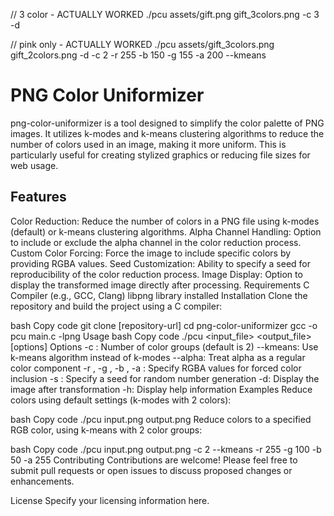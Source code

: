 
// 3 color - ACTUALLY WORKED
./pcu assets/gift.png gift_3colors.png -c 3 -d

// pink only - ACTUALLY WORKED
./pcu assets/gift_3colors.png gift_2colors.png -d -c 2 -r 255 -b 150 -g 155 -a 200 --kmeans


# PNG Color Uniformizer
png-color-uniformizer is a tool designed to simplify the color palette of PNG images. It utilizes k-modes and k-means clustering algorithms to reduce the number of colors used in an image, making it more uniform. This is particularly useful for creating stylized graphics or reducing file sizes for web usage.

## Features
Color Reduction: Reduce the number of colors in a PNG file using k-modes (default) or k-means clustering algorithms.
Alpha Channel Handling: Option to include or exclude the alpha channel in the color reduction process.
Custom Color Forcing: Force the image to include specific colors by providing RGBA values.
Seed Customization: Ability to specify a seed for reproducibility of the color reduction process.
Image Display: Option to display the transformed image directly after processing.
Requirements
C Compiler (e.g., GCC, Clang)
libpng library installed
Installation
Clone the repository and build the project using a C compiler:

bash
Copy code
git clone [repository-url]
cd png-color-uniformizer
gcc -o pcu main.c -lpng
Usage
bash
Copy code
./pcu <input_file> <output_file> [options]
Options
-c <num>: Number of color groups (default is 2)
--kmeans: Use k-means algorithm instead of k-modes
--alpha: Treat alpha as a regular color component
-r <value>, -g <value>, -b <value>, -a <value>: Specify RGBA values for forced color inclusion
-s <seed>: Specify a seed for random number generation
-d: Display the image after transformation
-h: Display help information
Examples
Reduce colors using default settings (k-modes with 2 colors):

bash
Copy code
./pcu input.png output.png
Reduce colors to a specified RGB color, using k-means with 2 color groups:

bash
Copy code
./pcu input.png output.png -c 2 --kmeans -r 255 -g 100 -b 50 -a 255
Contributing
Contributions are welcome! Please feel free to submit pull requests or open issues to discuss proposed changes or enhancements.

License
Specify your licensing information here.